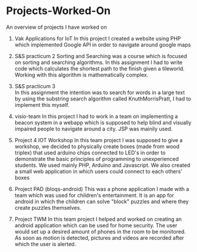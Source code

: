# Projects-Worked-On
An overview of projects I have worked on

1. Vak Applications for IoT	
In this project I created a website using PHP which implemented Google API in order to navigate around google maps

2. S&S practicum 2
Sorting and Searching was a course which is focused on sorting and searching algorithms. In this assignment 
I had to write code which calculates the shortest path to the finish given a tileworld. Working with 
this algorithm is mathematically complex.

3. S&S practicum 3	
In this assignment the intention was to search for words in a large text
by using the substring search algorithm called KnuthMorrisPratt, I had to implement this myself.

4. visio-team
In this project I had to work in a team on implementing a beacon system in a webapp which is supposed to help blind and 
visually impaired people to navigate around a city. JSP was mainily used.

5. Project 4 IOT Workshop
In this team project I was supposed to give a workshop, we decided to physically create boxes (made from wood triplex)
that used arduino chips connected to LED's in order to demonstrate the basic principles of programming to unexperienced 
students. We used mainly PHP, Arduino and Javascript. We also created a small web application in which users could connect to each 
others' boxes

6. Project PAD (bloqs-android)
This was a phone application I made with a team which was used for children's entertainment.
It is an app for android in which the children can solve "block" puzzles and where they create puzzles themselves.

7. Project TWM
In this team project I helped and worked on creating an android application which can be used for home security. 
The user would set up a desired amount of phones in the room to be monitored. As soon as motion is detected, pictures and videos
are recorded after which the user is alerted.
